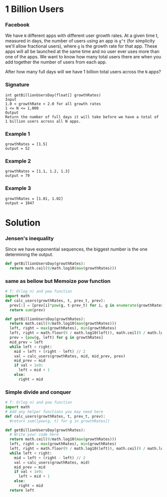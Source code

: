 1 Billion Users
===============================
### Facebook

We have `N` different apps with different user growth rates. At a given time t, measured in days, the number of users using an app is `g^t`
(for simplicity we'll allow fractional users), where `g` is the growth rate for that app.
These apps will all be launched at the same time and no user ever uses more than one of the apps.
We want to know how many total users there are when you add together the number of users from each app.

After how many full days will we have 1 billion total users across the `N` apps?

### Signature
```
int getBillionUsersDay(float[] growthRates)
Input
1.0 < growthRate < 2.0 for all growth rates
1 <= N <= 1,000
Output
Return the number of full days it will take before we have a total of 1 billion users across all N apps.
```

### Example 1
```
growthRates = [1.5]
output = 52
```

### Example 2
```
growthRates = [1.1, 1.2, 1.3]
output = 79
```

### Example 3
```
growthRates = [1.01, 1.02]
output = 1047
```

Solution
========

### Jensen's inequality
Since we have exponential sequences, the biggest number is the one determining the output.

```python
def getBillionUsersDay(growthRates):
  return math.ceil(9/math.log10(max(growthRates)))
```

### same as bellow but Memoize pow function

```python
# T: O(log n) and pow function
import math
def calc_users(growthRates, t, prev_t, prev):
  prev[:] = [prev[i]*pow(g, t-prev_t) for i, g in enumerate(growthRates)]
  return sum(prev)

def getBillionUsersDay(growthRates):
  return math.ceil(9/math.log10(max(growthRates)))
  left, right = max(growthRates), min(growthRates)
  left, right = math.floor(9 / math.log10(left)), math.ceil(9 / math.log10(right))
  prev = [pow(g, left) for g in growthRates]
  mid_prev = left
  while left < right:
    mid = left + (right - left) // 2
    val = calc_users(growthRates, mid, mid_prev, prev)
    mid_prev = mid
    if val < 1e9:
      left = mid + 1
    else:
      right = mid 
```

### Simple divide and conquer
```python
# T: O(log n) and pow function
import math
# Add any helper functions you may need here
def calc_users(growthRates, t, prev_t, prev):
  #return sum([pow(g, t) for g in growthRates])

def getBillionUsersDay(growthRates):
  # Write your code here
  return math.ceil(9/math.log10(max(growthRates)))
  left, right = max(growthRates), min(growthRates)
  left, right = math.floor(9 / math.log10(left)), math.ceil(9 / math.log10(right))
  while left < right:
    mid = left + (right - left) // 2
    val = calc_users(growthRates, mid)
    mid_prev = mid
    if val < 1e9:
      left = mid + 1
    else:
      right = mid 
  return left
```

